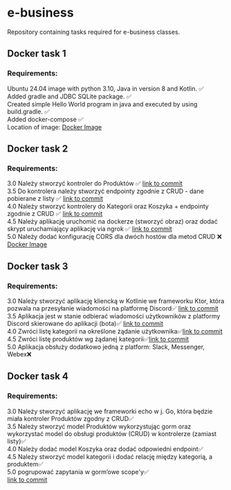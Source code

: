 # e-business
Repository containing tasks required for e-business classes.

## Docker task 1
### Requirements:
Ubuntu 24.04 image with python 3.10, Java in version 8 and Kotlin. ✅<br/>
Added gradle and JDBC SQLite package. ✅<br/>
Created simple Hello World program in java and executed by using build.gradle. ✅<br/>
Added docker-compose ✅<br/>
Location of image:
[Docker Image](https://hub.docker.com/repository/docker/pandoraproject/e-business/general)

## Docker task 2
### Requirements:
3.0 Należy stworzyć kontroler do Produktów ✅ [link to commit](https://github.com/Pandora-Project/e-business/commit/b2e689bfa148baeec9d0ac839a2044a31f4cc10c) <br/>
3.5 Do kontrolera należy stworzyć endpointy zgodnie z CRUD - dane
pobierane z listy ✅ [link to commit](https://github.com/Pandora-Project/e-business/commit/b2e689bfa148baeec9d0ac839a2044a31f4cc10c) <br/>
4.0 Należy stworzyć kontrolery do Kategorii oraz Koszyka + endpointy
zgodnie z CRUD ✅ [link to commit](https://github.com/Pandora-Project/e-business/commit/7adf1ef989288b8467f8a8da594271885ac96637) <br/>
4.5 Należy aplikację uruchomić na dockerze (stworzyć obraz) oraz dodać
skrypt uruchamiający aplikację via ngrok ✅ [link to commit](https://github.com/Pandora-Project/e-business/commit/5d82f2fbd6d1fff34bf37f5d9f91923b71864b31) <br/>
5.0 Należy dodać konfigurację CORS dla dwóch hostów dla metod CRUD ❌ <br/>
[Docker Image](https://hub.docker.com/repository/docker/pandoraproject/scala-crud/general)

## Docker task 3
### Requirements:
3.0 Należy stworzyć aplikację kliencką w Kotlinie we frameworku Ktor,
która pozwala na przesyłanie wiadomości na platformę Discord✅ [link to commit](https://github.com/Pandora-Project/e-business/commit/fbac22d4dfe92683b1e6492eeb34c475aab864c4)<br/>
3.5 Aplikacja jest w stanie odbierać wiadomości użytkowników z
platformy Discord skierowane do aplikacji (bota)✅ [link to commit](https://github.com/Pandora-Project/e-business/commit/fbac22d4dfe92683b1e6492eeb34c475aab864c4)<br/>
4.0 Zwróci listę kategorii na określone żądanie użytkownika✅[link to commit](https://github.com/Pandora-Project/e-business/commit/6a42513d11c85a82ab87c34f2c1183093602a380)<br/>
4.5 Zwróci listę produktów wg żądanej kategorii✅[link to commit](https://github.com/Pandora-Project/e-business/commit/6a42513d11c85a82ab87c34f2c1183093602a380)<br/>
5.0 Aplikacja obsłuży dodatkowo jedną z platform: Slack, Messenger,
Webex❌<br/>

## Docker task 4
### Requirements:
3.0 Należy stworzyć aplikację we frameworki echo w j. Go, która będzie
miała kontroler Produktów zgodny z CRUD✅<br/>
3.5 Należy stworzyć model Produktów wykorzystując gorm oraz
wykorzystać model do obsługi produktów (CRUD) w kontrolerze (zamiast
listy)✅<br/>
4.0 Należy dodać model Koszyka oraz dodać odpowiedni endpoint✅<br/>
4.5 Należy stworzyć model kategorii i dodać relację między kategorią,
a produktem✅<br/>
5.0 pogrupować zapytania w gorm’owe scope'y✅<br/>
[link to commit](https://github.com/Pandora-Project/e-business/commit/36cc40a43fb0875538727a74edd681f858cf850d)

